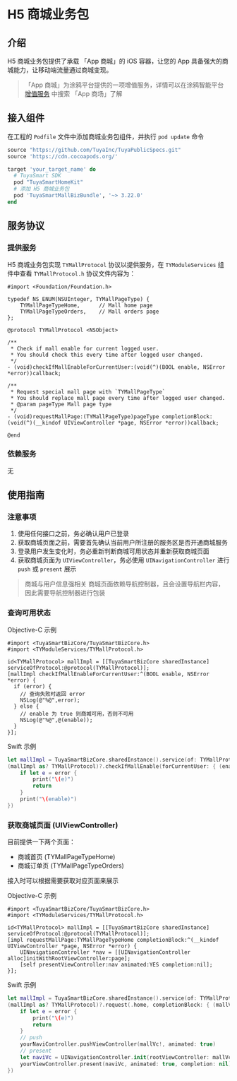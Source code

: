 # H5 商城业务包

## 介绍

H5 商城业务包提供了承载 「App 商城」的 iOS 容器，让您的 App 具备强大的商城能力，让移动端流量通过商城变现。

> 「App 商城」为涂鸦平台提供的一项增值服务，详情可以在涂鸦智能平台 [增值服务](https://www.tuya.com/vas/) 中搜索 「App 商场」了解

## 接入组件

在工程的 `Podfile` 文件中添加商城业务包组件，并执行 `pod update` 命令

```ruby
source "https://github.com/TuyaInc/TuyaPublicSpecs.git"
source 'https://cdn.cocoapods.org/'

target 'your_target_name' do
  # TuyaSmart SDK
  pod "TuyaSmartHomeKit"
  # 添加 H5 商城业务包
  pod 'TuyaSmartMallBizBundle', '~> 3.22.0'
end
```

## 服务协议

### 提供服务

H5 商城业务包实现 `TYMallProtocol` 协议以提供服务，在 `TYModuleServices` 组件中查看 `TYMallProtocol.h` 协议文件内容为：

```oc
#import <Foundation/Foundation.h>

typedef NS_ENUM(NSUInteger, TYMallPageType) {
    TYMallPageTypeHome,      // Mall home page
    TYMallPageTypeOrders,    // Mall orders page
};

@protocol TYMallProtocol <NSObject>

/**
 * Check if mall enable for current logged user.
 * You should check this every time after logged user changed.
 */
- (void)checkIfMallEnableForCurrentUser:(void(^)(BOOL enable, NSError *error))callback;

/**
 * Request special mall page with `TYMallPageType`
 * You should replace mall page every time after logged user changed.
 * @param pageType Mall page type
 */
- (void)requestMallPage:(TYMallPageType)pageType completionBlock:(void(^)(__kindof UIViewController *page, NSError *error))callback;

@end
```

### 依赖服务
无

## 使用指南

### 注意事项

1. 使用任何接口之前，务必确认用户已登录
2. 获取商城页面之前，需要首先确认当前用户所注册的服务区是否开通商城服务
3. 登录用户发生变化时，务必重新判断商城可用状态并重新获取商城页面
4. 获取商城页面为 `UIViewController`，务必使用 `UINavigationController` 进行 `push` 或 `present` 展示

> 商城与用户信息强相关
> 商城页面依赖导航控制器，且会设置导航栏内容，因此需要导航控制器进行包装

### 查询可用状态

Objective-C 示例

```oc
#import <TuyaSmartBizCore/TuyaSmartBizCore.h>
#import <TYModuleServices/TYMallProtocol.h>

id<TYMallProtocol> mallImpl = [[TuyaSmartBizCore sharedInstance] serviceOfProtocol:@protocol(TYMallProtocol)];
[mallImpl checkIfMallEnableForCurrentUser:^(BOOL enable, NSError *error) {
  if (error) {
    // 查询失败时返回 error
    NSLog(@"%@",error);
  } else {
    // enable 为 true 则商城可用，否则不可用
    NSLog(@"%@",@(enable));
  }
}];
```

Swift 示例

```swift
let mallImpl = TuyaSmartBizCore.sharedInstance().service(of: TYMallProtocol.self)
(mallImpl as? TYMallProtocol)?.checkIfMallEnable(forCurrentUser: { (enable, error) in
    if let e = error {
        print("\(e)")
        return
    }
    print("\(enable)")
})
```

### 获取商城页面 (UIViewController)

目前提供一下两个页面：
- 商城首页 (TYMallPageTypeHome)
- 商城订单页 (TYMallPageTypeOrders)

接入时可以根据需要获取对应页面来展示

Objective-C 示例

```oc
#import <TuyaSmartBizCore/TuyaSmartBizCore.h>
#import <TYModuleServices/TYMallProtocol.h>

id<TYMallProtocol> mallImpl = [[TuyaSmartBizCore sharedInstance] serviceOfProtocol:@protocol(TYMallProtocol)];
[impl requestMallPage:TYMallPageTypeHome completionBlock:^(__kindof UIViewController *page, NSError *error) {
    UINavigationController *nav = [[UINavigationController alloc]initWithRootViewController:page];
    [self presentViewController:nav animated:YES completion:nil];
}];
```

Swift 示例

```swift
let mallImpl = TuyaSmartBizCore.sharedInstance().service(of: TYMallProtocol.self)
(mallImpl as? TYMallProtocol)?.request(.home, completionBlock: { (mallVc, error) in
    if let e = error {
        print("\(e)")
        return
    }
    // push
    yourNaviController.pushViewController(mallVc!, animated: true)
    // present
    let naviVc = UINavigationController.init(rootViewController: mallVc!)
    yourViewController.present(naviVc, animated: true, completion: nil)
})
```



